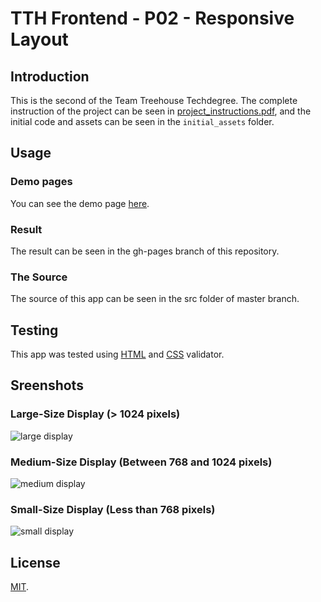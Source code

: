 # TTH Frontend - P02 - Responsive Layout

## Introduction

This is the second of the Team Treehouse Techdegree. The complete instruction of the project can be seen in [project_instructions.pdf](https://github.com/wahidyankf/treehouse-frontend-02-responsive-layout/blob/master/project_instructions.pdf), and the initial code and assets can be seen in the `initial_assets` folder.

## Usage

### Demo pages

You can see the demo page [here](https://wahidyankf.github.io/treehouse-frontend-02-responsive-layout).

### Result

The result can be seen in the gh-pages branch of this repository.

### The Source

The source of this app can be seen in the src folder of master branch. 

## Testing

This app was tested using [HTML](https://validator.w3.org/) and [CSS](https://jigsaw.w3.org/css-validator/) validator.

## Sreenshots

### Large-Size Display (> 1024 pixels)
![large display](screenshots/large.png)

### Medium-Size Display (Between 768 and 1024 pixels)
![medium display](screenshots/medium.png)

### Small-Size Display (Less than 768 pixels)
![small display](screenshots/small.png)

## License

[MIT](https://en.wikipedia.org/wiki/MIT_License).